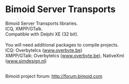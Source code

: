 # Bimoid Server Transports
Bimoid Server Transports libraries.<br />
ICQ, XMPP/GTalk.<br />
Compatible with Delphi XE (32 bit).<br />
<br />
You will need additional packages to compile projects.<br />
ICQ: OverbyteIcs (www.overbyte.be)<br />
XMPP/GTalk: OverbyteIcs (www.overbyte.be), NativeXml (www.simdesign.nl)<br /><br />

Bimoid project forum: http://forum.bimoid.com
